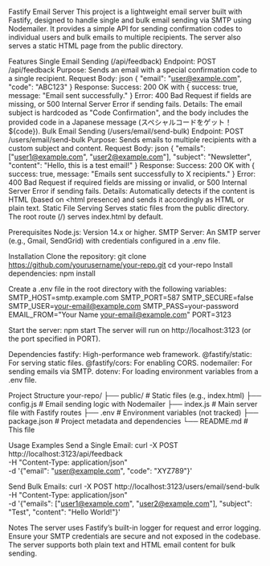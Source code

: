 Fastify Email Server
This project is a lightweight email server built with Fastify, designed to handle single and bulk email sending via SMTP using Nodemailer. It provides a simple API for sending confirmation codes to individual users and bulk emails to multiple recipients. The server also serves a static HTML page from the public directory.

Features
Single Email Sending (/api/feedback)
Endpoint: POST /api/feedback
Purpose: Sends an email with a special confirmation code to a single recipient.
Request Body:
json
{
  "email": "user@example.com",
  "code": "ABC123"
}
Response:
Success: 200 OK with { success: true, message: "Email sent successfully." }
Error: 400 Bad Request if fields are missing, or 500 Internal Server Error if sending fails.
Details: The email subject is hardcoded as "Code Confirmation", and the body includes the provided code in a Japanese message (スペシャルコードをゲット！${code}).
Bulk Email Sending (/users/email/send-bulk)
Endpoint: POST /users/email/send-bulk
Purpose: Sends emails to multiple recipients with a custom subject and content.
Request Body:
json
{
  "emails": ["user1@example.com", "user2@example.com"],
  "subject": "Newsletter",
  "content": "Hello, this is a test email!"
}
Response:
Success: 200 OK with { success: true, message: "Emails sent successfully to X recipients." }
Error: 400 Bad Request if required fields are missing or invalid, or 500 Internal Server Error if sending fails.
Details: Automatically detects if the content is HTML (based on <html presence) and sends it accordingly as HTML or plain text.
Static File Serving
Serves static files from the public directory.
The root route (/) serves index.html by default.

Prerequisites
Node.js: Version 14.x or higher.
SMTP Server: An SMTP server (e.g., Gmail, SendGrid) with credentials configured in a .env file.

Installation
Clone the repository:
git clone https://github.com/yourusername/your-repo.git
cd your-repo
Install dependencies:
npm install

Create a .env file in the root directory with the following variables:
SMTP_HOST=smtp.example.com
SMTP_PORT=587
SMTP_SECURE=false
SMTP_USER=your-email@example.com
SMTP_PASS=your-password
EMAIL_FROM="Your Name <your-email@example.com>"
PORT=3123

Start the server:
npm start
The server will run on http://localhost:3123 (or the port specified in PORT).

Dependencies
fastify: High-performance web framework.
@fastify/static: For serving static files.
@fastify/cors: For enabling CORS.
nodemailer: For sending emails via SMTP.
dotenv: For loading environment variables from a .env file.

Project Structure
your-repo/
├── public/           # Static files (e.g., index.html)
├── config.js         # Email sending logic with Nodemailer
├── index.js          # Main server file with Fastify routes
├── .env              # Environment variables (not tracked)
├── package.json      # Project metadata and dependencies
└── README.md         # This file

Usage Examples
Send a Single Email:
curl -X POST http://localhost:3123/api/feedback \
-H "Content-Type: application/json" \
-d '{"email": "user@example.com", "code": "XYZ789"}'

Send Bulk Emails:
curl -X POST http://localhost:3123/users/email/send-bulk \
-H "Content-Type: application/json" \
-d '{"emails": ["user1@example.com", "user2@example.com"], "subject": "Test", "content": "Hello World!"}'

Notes
The server uses Fastify’s built-in logger for request and error logging.
Ensure your SMTP credentials are secure and not exposed in the codebase.
The server supports both plain text and HTML email content for bulk sending.

